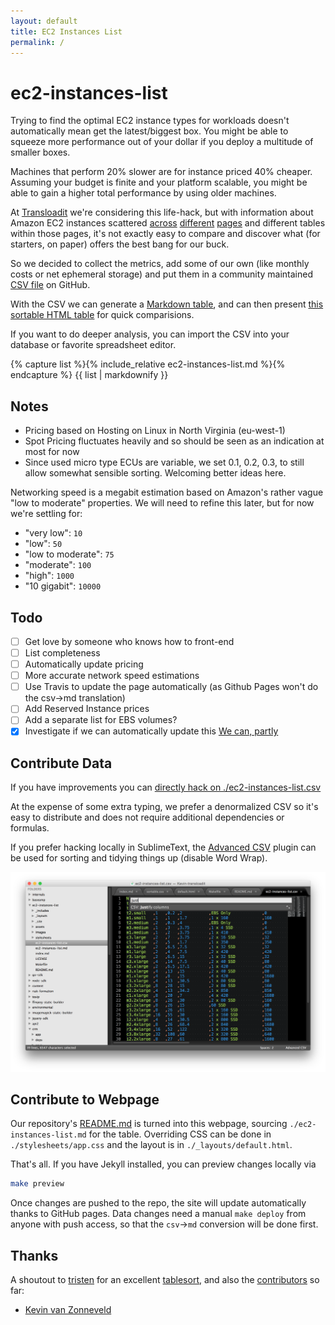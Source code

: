 ```yaml
---
layout: default
title: EC2 Instances List
permalink: /
---
```


# ec2-instances-list

Trying to find the optimal EC2 instance types for workloads doesn't automatically mean get the latest/biggest box. You might be able to squeeze more performance out of your dollar if you deploy a multitude of smaller boxes.

Machines that perform 20% slower are for instance priced 40% cheaper. Assuming your budget is finite and your platform scalable, you might be able to gain a higher total performance by using older machines.

At [Transloadit](https://transloadit.com) we're considering this life-hack, but with information about Amazon EC2 instances scattered [across](https://aws.amazon.com/blogs/aws/new-c4-instances/) [different](https://aws.amazon.com/ec2/pricing/) [pages](https://aws.amazon.com/ec2/previous-generation/) and different tables within those pages, it's not exactly easy to compare and discover what (for starters, on paper) offers the best bang for our buck.

So we decided to collect the metrics, add some of our own (like monthly costs or net ephemeral storage) and put them in a community maintained [CSV file](https://github.com/transloadit/ec2-instances-list/blob/gh-pages/ec2-instances-list.csv) on GitHub.

With the CSV we can generate a [Markdown table](https://github.com/transloadit/ec2-instances-list/blob/gh-pages/ec2-instances-list.md), and can then present [this sortable HTML table](https://transloadit.github.io/ec2-instances-list#data) for quick comparisions.

If you want to do deeper analysis, you can import the CSV into your database or favorite spreadsheet editor.

<a name="data"></a>

<div class="sortable">
{% capture list %}{% include_relative ec2-instances-list.md %}{% endcapture %}
{{ list | markdownify }}
</div>

## Notes

 - Pricing based on Hosting on Linux in North Virginia (eu-west-1)
 - Spot Pricing fluctuates heavily and so should be seen as an indication at most for now
 - Since used micro type ECUs are variable, we set 0.1, 0.2, 0.3, to still allow somewhat sensible sorting. Welcoming better ideas here.

Networking speed is a megabit estimation based on Amazon's rather vague "low to moderate" properties. We will need to refine this later, but for now we're settling for:

 - "very low": `10`
 - "low": `50`
 - "low to moderate": `75`
 - "moderate": `100`
 - "high": `1000`
 - "10 gigabit": `10000`

## Todo

 - [ ] Get love by someone who knows how to front-end
 - [ ] List completeness
 - [ ] Automatically update pricing
 - [ ] More accurate network speed estimations
 - [ ] Use Travis to update the page automatically (as Github Pages won't do the csv->md translation)
 - [ ] Add Reserved Instance prices
 - [ ] Add a separate list for EBS volumes?
 - [x] Investigate if we can automatically update this [We can, partly](http://stackoverflow.com/questions/7334035/get-ec2-pricing-programmatically)

## Contribute Data

If you have improvements you can [directly hack on ./ec2-instances-list.csv](https://github.com/transloadit/ec2-instances-list/edit/gh-pages/ec2-instances-list.csv)

At the expense of some extra typing, we prefer a denormalized CSV so it's easy to distribute and does not require additional dependencies or formulas.

If you prefer hacking locally in SublimeText, the [Advanced CSV](https://github.com/wadetb/Sublime-Text-Advanced-CSV) plugin can be used for sorting and tidying things up (disable Word Wrap).

![](./images/sublime-text.png)

## Contribute to Webpage

Our repository's [README.md](https://github.com/transloadit/ec2-instances-list/edit/gh-pages/README.md) is turned into this webpage, sourcing `./ec2-instances-list.md` for the table. Overriding CSS can be done in `./stylesheets/app.css` and the layout is in `./_layouts/default.html`.

That's all. If you have Jekyll installed, you can preview changes locally via

```bash
make preview
```

Once changes are pushed to the repo, the site will update automatically thanks to GitHub pages. Data changes need a manual `make deploy` from anyone with push access, so that the `csv`->`md` conversion will be done first.

## Thanks

A shoutout to [tristen](https://github.com/tristen) for an excellent [tablesort](https://github.com/tristen/tablesort), and also the [contributors](https://github.com/transloadit/ec2-instances-list/graphs/contributors) so far:

 - [Kevin van Zonneveld](https://github.com/kvz)



